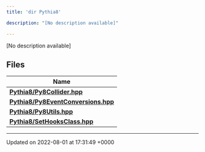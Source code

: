 ```yaml
---
title: 'dir Pythia8'

description: "[No description available]"

---
```







[No description available]

## Files

| Name           |
| -------------- |
| **[Pythia8/Py8Collider.hpp](/documentation/code/gambit_sphinxfiles/py8collider_8hpp/#file-py8collider.hpp)**  |
| **[Pythia8/Py8EventConversions.hpp](/documentation/code/gambit_sphinxfiles/py8eventconversions_8hpp/#file-py8eventconversions.hpp)**  |
| **[Pythia8/Py8Utils.hpp](/documentation/code/gambit_sphinxfiles/py8utils_8hpp/#file-py8utils.hpp)**  |
| **[Pythia8/SetHooksClass.hpp](/documentation/code/gambit_sphinxfiles/sethooksclass_8hpp/#file-sethooksclass.hpp)**  |






-------------------------------

Updated on 2022-08-01 at 17:31:49 +0000
